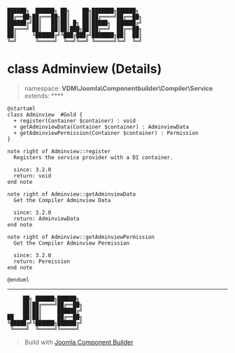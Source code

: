 ```
██████╗  ██████╗ ██╗    ██╗███████╗██████╗
██╔══██╗██╔═══██╗██║    ██║██╔════╝██╔══██╗
██████╔╝██║   ██║██║ █╗ ██║█████╗  ██████╔╝
██╔═══╝ ██║   ██║██║███╗██║██╔══╝  ██╔══██╗
██║     ╚██████╔╝╚███╔███╔╝███████╗██║  ██║
╚═╝      ╚═════╝  ╚══╝╚══╝ ╚══════╝╚═╝  ╚═╝
```
# class Adminview (Details)
> namespace: **VDM\Joomla\Componentbuilder\Compiler\Service**
> extends: ****
```uml
@startuml
class Adminview  #Gold {
  + register(Container $container) : void
  + getAdminviewData(Container $container) : AdminviewData
  + getAdminviewPermission(Container $container) : Permission
}

note right of Adminview::register
  Registers the service provider with a DI container.

  since: 3.2.0
  return: void
end note

note right of Adminview::getAdminviewData
  Get the Compiler Adminview Data

  since: 3.2.0
  return: AdminviewData
end note

note right of Adminview::getAdminviewPermission
  Get the Compiler Adminview Permission

  since: 3.2.0
  return: Permission
end note
 
@enduml
```

---
```
     ██╗ ██████╗██████╗
     ██║██╔════╝██╔══██╗
     ██║██║     ██████╔╝
██   ██║██║     ██╔══██╗
╚█████╔╝╚██████╗██████╔╝
 ╚════╝  ╚═════╝╚═════╝
```
> Build with [Joomla Component Builder](https://git.vdm.dev/joomla/Component-Builder)


